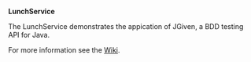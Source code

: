 **LunchService**

The LunchService demonstrates the appication of JGiven, a BDD testing API for Java.


For more information see the [Wiki](https://github.com/iks-github/DemoCode/wiki/JGivenLunchService).